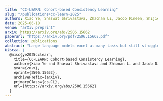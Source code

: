 ```yaml
---
title: "CC-LEARN: Cohort-based Consistency Learning"
slug: "/publications/cc-learn-2025"
authors: Xiao Ye, Shaswat Shrivastava, Zhaonan Li, Jacob Dineen, Shijie Lu, Avneet Ahuja, Ming Shen, Zhikun Xu, Ben Zhou
date: 2025-06-18
venue: "arXiv preprint"
arxiv: https://arxiv.org/abs/2506.15662
paperurl: "https://arxiv.org/pdf/2506.15662.pdf"
collection: publications
abstract: "Large language models excel at many tasks but still struggle with consistent, robust reasoning. We introduce Cohort-based Consistency Learning (CC-Learn), a reinforcement learning framework that improves the reliability of LLM reasoning by training on cohorts of similar questions derived from shared programmatic abstractions. To enforce cohort-level consistency, we define a composite objective combining cohort accuracy, a retrieval bonus for effective problem decomposition, and a rejection penalty for trivial or invalid lookups that reinforcement learning can directly optimize, unlike supervised fine-tuning. Optimizing this reward guides the model to adopt uniform reasoning patterns across all cohort members. Experiments on challenging reasoning benchmarks (including ARC-Challenge and StrategyQA) show that CC-Learn boosts both accuracy and reasoning stability over pretrained and SFT baselines. These results demonstrate that cohort-level RL effectively enhances reasoning consistency in LLMs."
bibtex: |
  @misc{ye2025cclearn,
    title={CC-LEARN: Cohort-based Consistency Learning}, 
    author={Xiao Ye and Shaswat Shrivastava and Zhaonan Li and Jacob Dineen and Shijie Lu and Avneet Ahuja and Ming Shen and Zhikun Xu and Ben Zhou},
    year={2025},
    eprint={2506.15662},
    archivePrefix={arXiv},
    primaryClass={cs.CL},
    url={https://arxiv.org/abs/2506.15662}
  }
---
```

